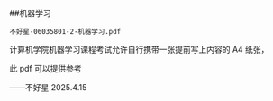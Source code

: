 ##机器学习

`不好星-06035801-2-机器学习.pdf`

计算机学院机器学习课程考试允许自行携带一张提前写上内容的 A4 纸张，

此 pdf 可以提供参考

——不好星 2025.4.15
